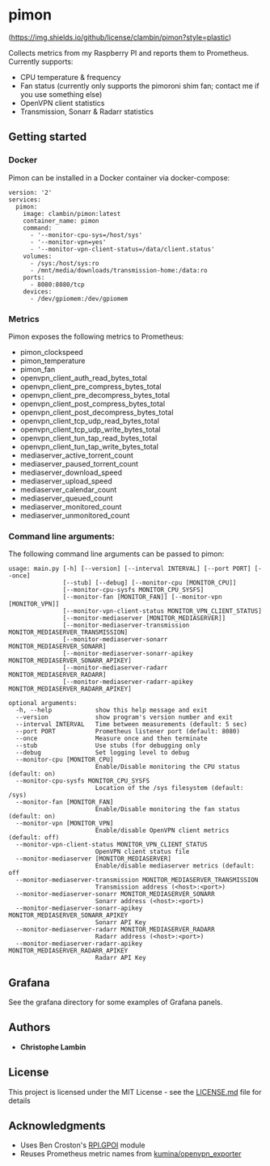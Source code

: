 # pimon

(https://img.shields.io/github/license/clambin/pimon?style=plastic)

Collects metrics from my Raspberry PI and reports them to Prometheus.  Currently supports:

* CPU temperature & frequency
* Fan status (currently only supports the pimoroni shim fan; contact me if you use something else)
* OpenVPN client statistics
* Transmission, Sonarr & Radarr statistics

## Getting started

### Docker

Pimon can be installed in a Docker container via docker-compose:

```
version: '2'
services:
  pimon:
    image: clambin/pimon:latest
    container_name: pimon
    command: 
      - '--monitor-cpu-sys=/host/sys'
      - '--monitor-vpn=yes'
      - '--monitor-vpn-client-status=/data/client.status'
    volumes:
      - /sys:/host/sys:ro
      - /mnt/media/downloads/transmission-home:/data:ro
    ports:
      - 8080:8080/tcp
    devices:
      - /dev/gpiomem:/dev/gpiomem
```

### Metrics

Pimon exposes the following metrics to Prometheus:

* pimon_clockspeed
* pimon_temperature
* pimon_fan
* openvpn_client_auth_read_bytes_total
* openvpn_client_pre_compress_bytes_total
* openvpn_client_pre_decompress_bytes_total
* openvpn_client_post_compress_bytes_total
* openvpn_client_post_decompress_bytes_total
* openvpn_client_tcp_udp_read_bytes_total
* openvpn_client_tcp_udp_write_bytes_total
* openvpn_client_tun_tap_read_bytes_total
* openvpn_client_tun_tap_write_bytes_total
* mediaserver_active_torrent_count
* mediaserver_paused_torrent_count
* mediaserver_download_speed
* mediaserver_upload_speed
* mediaserver_calendar_count
* mediaserver_queued_count
* mediaserver_monitored_count
* mediaserver_unmonitored_count

### Command line arguments:

The following command line arguments can be passed to pimon:

```
usage: main.py [-h] [--version] [--interval INTERVAL] [--port PORT] [--once]
               [--stub] [--debug] [--monitor-cpu [MONITOR_CPU]]
               [--monitor-cpu-sysfs MONITOR_CPU_SYSFS]
               [--monitor-fan [MONITOR_FAN]] [--monitor-vpn [MONITOR_VPN]]
               [--monitor-vpn-client-status MONITOR_VPN_CLIENT_STATUS]
               [--monitor-mediaserver [MONITOR_MEDIASERVER]]
               [--monitor-mediaserver-transmission MONITOR_MEDIASERVER_TRANSMISSION]
               [--monitor-mediaserver-sonarr MONITOR_MEDIASERVER_SONARR]
               [--monitor-mediaserver-sonarr-apikey MONITOR_MEDIASERVER_SONARR_APIKEY]
               [--monitor-mediaserver-radarr MONITOR_MEDIASERVER_RADARR]
               [--monitor-mediaserver-radarr-apikey MONITOR_MEDIASERVER_RADARR_APIKEY]

optional arguments:
  -h, --help            show this help message and exit
  --version             show program's version number and exit
  --interval INTERVAL   Time between measurements (default: 5 sec)
  --port PORT           Prometheus listener port (default: 8080)
  --once                Measure once and then terminate
  --stub                Use stubs (for debugging only
  --debug               Set logging level to debug
  --monitor-cpu [MONITOR_CPU]
                        Enable/Disable monitoring the CPU status (default: on)
  --monitor-cpu-sysfs MONITOR_CPU_SYSFS
                        Location of the /sys filesystem (default: /sys)
  --monitor-fan [MONITOR_FAN]
                        Enable/Disable monitoring the fan status (default: on)
  --monitor-vpn [MONITOR_VPN]
                        Enable/disable OpenVPN client metrics (default: off)
  --monitor-vpn-client-status MONITOR_VPN_CLIENT_STATUS
                        OpenVPN client status file
  --monitor-mediaserver [MONITOR_MEDIASERVER]
                        Enable/disable mediaserver metrics (default: off
  --monitor-mediaserver-transmission MONITOR_MEDIASERVER_TRANSMISSION
                        Transmission address (<host>:<port>)
  --monitor-mediaserver-sonarr MONITOR_MEDIASERVER_SONARR
                        Sonarr address (<host>:<port>)
  --monitor-mediaserver-sonarr-apikey MONITOR_MEDIASERVER_SONARR_APIKEY
                        Sonarr API Key
  --monitor-mediaserver-radarr MONITOR_MEDIASERVER_RADARR
                        Radarr address (<host>:<port>)
  --monitor-mediaserver-radarr-apikey MONITOR_MEDIASERVER_RADARR_APIKEY
                        Radarr API Key
```

## Grafana

See the grafana directory for some examples of Grafana panels.

## Authors

* **Christophe Lambin**

## License

This project is licensed under the MIT License - see the [LICENSE.md](LICENSE.md) file for details

## Acknowledgments

* Uses Ben Croston's [RPI.GPOI](https://pypi.org/project/RPi.GPIO/) module
* Reuses Prometheus metric names from [kumina/openvpn_exporter](https://github.com/kumina/openvpn_exporter)
